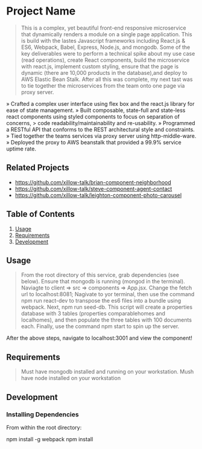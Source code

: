 # Project Name

>  This is a complex, yet beautiful front-end responsive microservice that dynamically renders a module on a single page application. This is build with the lastes Javascript frameworks including React.js & ES6, Webpack, Babel, Express, Node.js, and mongodb. Some of the key deliverables were to perform a technical spike about my use case (read operations), create React components, build the microservice with react.js, implement custom styling, ensure that the page is dynamic (there are 10,000 products in the database),and deploy to AWS Elastic Bean Stalk. After all this was complete, my next tast was to tie together the microservices from the team onto one page via proxy server. 

» Crafted a complex user interface using flex box and the react.js library for ease of state management. 
» Built composable, state-full and state-less react components using styled components to focus on separation of concerns, > code readability/maintainability and re-usability. 
» Programmed a RESTful API that conforms to the REST architectural style and constraints. 
» Tied together the teams services via proxy server using http-middle-ware.
» Deployed the proxy to AWS beanstalk that provided a 99.9% service uptime rate. 

## Related Projects

  - https://github.com/xillow-talk/brian-component-neighborhood
  - https://github.com/xillow-talk/steve-component-agent-contact
  - https://github.com/xillow-talk/leighton-component-photo-carousel

## Table of Contents

1. [Usage](#Usage)
1. [Requirements](#requirements)
1. [Development](#development)

## Usage

>  From the root directory of this service, grab dependencies (see below). Ensure that mongodb is running (mongod in the terminal). Naviagte to client => src => components => App.jsx. Change the fetch url to localhost:8081; Nagivate to yor terminal, then use the command npm run react-dev to transpose the es6 files into a bundle using webpack. Next, npm run seed-db. This script will create a properties database with 3 tables (properties comparablehomes and localhomes), and then populate the three tables with 100 documents each. Finally, use the command npm start to spin up the server. 

After the above steps, navigate to localhost:3001 and view the component!

## Requirements
> Must have mongodb installed and running on your workstation.
> Mush have node installed on your workstation

## Development

### Installing Dependencies

From within the root directory:

npm install -g webpack
npm install
